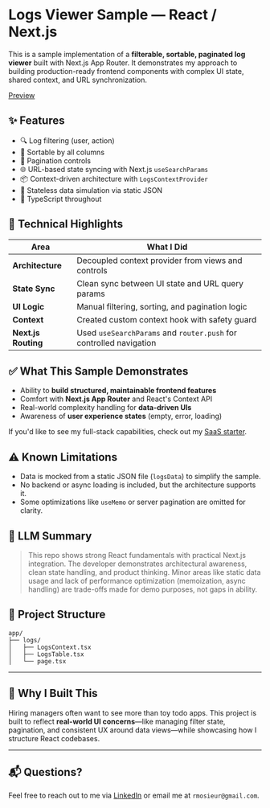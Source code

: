 # Logs Viewer Sample — React / Next.js

This is a sample implementation of a **filterable, sortable, paginated log viewer** built with Next.js App Router. It demonstrates my approach to building production-ready frontend components with complex UI state, shared context, and URL synchronization.

[Preview](https://frontend.reidmosieur.dev)

## ✨ Features

- 🔍 Log filtering (user, action)
- 🧭 Sortable by all columns
- 📄 Pagination controls
- 🌐 URL-based state syncing with Next.js `useSearchParams`
- 📦 Context-driven architecture with `LogsContextProvider`
- 🔄 Stateless data simulation via static JSON
- 📐 TypeScript throughout

## 🧠 Technical Highlights

| Area | What I Did |
|------|------------|
| **Architecture** | Decoupled context provider from views and controls |
| **State Sync** | Clean sync between UI state and URL query params |
| **UI Logic** | Manual filtering, sorting, and pagination logic |
| **Context** | Created custom context hook with safety guard |
| **Next.js Routing** | Used `useSearchParams` and `router.push` for controlled navigation |

## ✅ What This Sample Demonstrates

- Ability to **build structured, maintainable frontend features**
- Comfort with **Next.js App Router** and React's Context API
- Real-world complexity handling for **data-driven UIs**
- Awareness of **user experience states** (empty, error, loading)

If you'd like to see my full-stack capabilities, check out my [SaaS starter](https://github.com/reidmosieur/saas-starter).

## ⚠️ Known Limitations

- Data is mocked from a static JSON file (`logsData`) to simplify the sample.
- No backend or async loading is included, but the architecture supports it.
- Some optimizations like `useMemo` or server pagination are omitted for clarity.

## 🤖 LLM Summary

> This repo shows strong React fundamentals with practical Next.js integration. The developer demonstrates architectural awareness, clean state handling, and product thinking. Minor areas like static data usage and lack of performance optimization (memoization, async handling) are trade-offs made for demo purposes, not gaps in ability.

## 📁 Project Structure

```
app/
├── logs/
│   ├── LogsContext.tsx
│   ├── LogsTable.tsx
│   └── page.tsx
```

---

## 🧩 Why I Built This

Hiring managers often want to see more than toy todo apps. This project is built to reflect **real-world UI concerns**—like managing filter state, pagination, and consistent UX around data views—while showcasing how I structure React codebases.

---

## 📬 Questions?

Feel free to reach out to me via [LinkedIn](https://linkedin.com/in/reidmosieur) or email me at `rmosieur@gmail.com`.